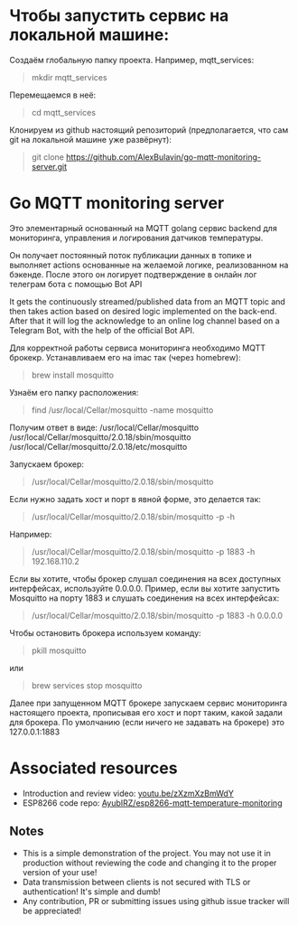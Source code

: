 # Чтобы запустить сервис на локальной машине:

Создаём глобальную папку проекта.
Например, mqtt_services:
>mkdir mqtt_services

Перемещаемся в неё:
>cd mqtt_services

Клонируем из github настоящий репозиторий (предполагается, что сам git на локальной машине уже развёрнут):
>git clone https://github.com/AlexBulavin/go-mqtt-monitoring-server.git


# Go MQTT monitoring server

Это элементарный основанный на MQTT golang сервис backend для мониторинга, управления и логирования датчиков температуры.

Он получает постоянный поток публикации данных в топике и выполняет actions основанные на желаемой логике, реализованном на бэкенде.
После этого он логирует подтверждение в онлайн лог телеграм бота с помощью Bot API

It gets the continuously streamed/published data from an MQTT topic and then takes action based on desired logic implemented on the back-end.
After that it will log the acknowledge to an online log channel based on a Telegram Bot, with the help of the official Bot API. 

Для корректной работы сервиса мониторинга необходимо MQTT брокекр.
Устанавливаем его на imac так (через homebrew):
>brew install mosquitto

Узнаём его папку расположения:
>find /usr/local/Cellar/mosquitto -name mosquitto

Получим ответ в виде:
/usr/local/Cellar/mosquitto
/usr/local/Cellar/mosquitto/2.0.18/sbin/mosquitto
/usr/local/Cellar/mosquitto/2.0.18/etc/mosquitto

Запускаем брокер:
>/usr/local/Cellar/mosquitto/2.0.18/sbin/mosquitto

Если нужно задать хост и порт в явной форме, это делается так:
> /usr/local/Cellar/mosquitto/2.0.18/sbin/mosquitto -p <PORT> -h <HOST>

Например:
>/usr/local/Cellar/mosquitto/2.0.18/sbin/mosquitto -p 1883 -h 192.168.110.2

Если вы хотите, чтобы брокер слушал соединения на всех доступных интерфейсах, используйте 0.0.0.0.
Пример, если вы хотите запустить Mosquitto на порту 1883 и слушать соединения на всех интерфейсах:
>/usr/local/Cellar/mosquitto/2.0.18/sbin/mosquitto -p 1883 -h 0.0.0.0

Чтобы остановить брокера используем команду:
>pkill mosquitto

или
>brew services stop mosquitto 

Далее при запущенном MQTT брокере запускаем сервис мониторинга настоящего проекта, прописывая его 
хост и порт таким, какой задали для брокера.
По умолчанию (если ничего не задавать на брокере) это 127.0.0.1:1883

# Associated resources
- Introduction and review video: [youtu.be/zXzmXzBmWdY](https://youtu.be/zXzmXzBmWdY)
- ESP8266 code repo: [AyubIRZ/esp8266-mqtt-temperature-monitoring](https://github.com/AyubIRZ/esp8266-mqtt-temperature-monitoring)

## Notes
- This is a simple demonstration of the project. You may not use it in production without reviewing the code and changing it to the proper version of your use!
- Data transmission between clients is not secured with TLS or authentication! It's simple and dumb!
-  Any contribution, PR or submitting issues using github issue tracker will be appreciated!
